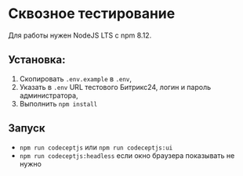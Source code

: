 # Сквозное тестирование

Для работы нужен NodeJS LTS с npm 8.12.

## Установка:

1. Скопировать `.env.example` в `.env`,
2. Указать в `.env` URL тестового Битрикс24, логин и пароль администратора,
3. Выполнить `npm install`

## Запуск

- `npm run codeceptjs` или `npm run codeceptjs:ui`
- `npm run codeceptjs:headless` если окно браузера показывать не нужно
